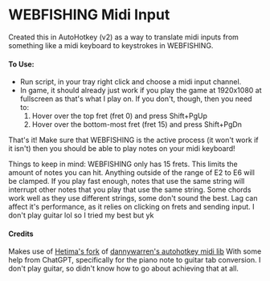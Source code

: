 # WEBFISHING Midi Input
Created this in AutoHotkey (v2) as a way to translate midi inputs from something like a midi keyboard to keystrokes in WEBFISHING.



#### To Use:
- Run script, in your tray right click and choose a midi input channel.
- In game, it should already just work if you play the game at 1920x1080 at fullscreen as that's what I play on. If you don't, though, then you need to:
  1. Hover over the top fret (fret 0) and press Shift+PgUp
  2. Hover over the bottom-most fret (fret 15) and press Shift+PgDn

That's it! Make sure that WEBFISHING is the active process (it won't work if it isn't) then you should be able to play notes on your midi keyboard!

Things to keep in mind:
WEBFISHING only has 15 frets. This limits the amount of notes you can hit. Anything outside of the range of E2 to E6 will be clamped.
If you play fast enough, notes that use the same string will interrupt other notes that you play that use the same string. Some chords work well as they use different strings, some don't sound the best.
Lag can affect it's performance, as it relies on clicking on frets and sending input.
I don't play guitar lol so I tried my best but yk





#### Credits
Makes use of [Hetima's fork](https://github.com/hetima/AutoHotkey-Midi/tree/master "Hetima's fork") of [dannywarren's autohotkey midi lib](http://https://github.com/dannywarren/AutoHotkey-Midi "dannywarren's autohotkey midi lib")
With some help from ChatGPT, specifically for the piano note to guitar tab conversion. I don't play guitar, so didn't know how to go about achieving that at all.
